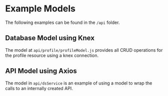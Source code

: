 # Example Models

The following examples can be found in the `/api` folder.

## Database Model using Knex

The model at `api/profile/profileModel.js` provides all CRUD operations for the profile resource using a knex connection.

## API Model using Axios

The model in `api/dsService` is an example of using a model to wrap the calls to an internally created API.

